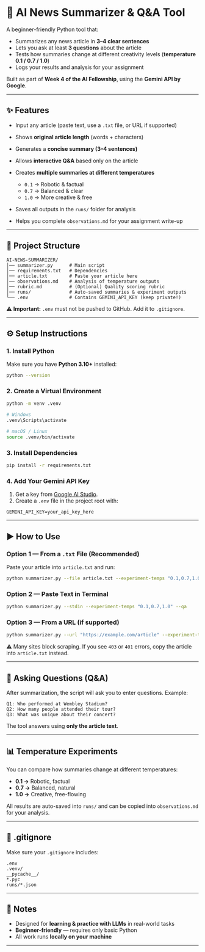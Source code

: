

# 📰 AI News Summarizer & Q\&A Tool

A beginner-friendly Python tool that:

* Summarizes any news article in **3–4 clear sentences**
* Lets you ask at least **3 questions** about the article
* Tests how summaries change at different creativity levels (**temperature 0.1 / 0.7 / 1.0**)
* Logs your results and analysis for your assignment

Built as part of **Week 4 of the AI Fellowship**, using the **Gemini API by Google**.

---

## ✨ Features

* Input any article (paste text, use a `.txt` file, or URL if supported)
* Shows **original article length** (words + characters)
* Generates a **concise summary (3–4 sentences)**
* Allows **interactive Q\&A** based only on the article
* Creates **multiple summaries at different temperatures**

  * `0.1` → Robotic & factual
  * `0.7` → Balanced & clear
  * `1.0` → More creative & free
* Saves all outputs in the `runs/` folder for analysis
* Helps you complete `observations.md` for your assignment write-up

---

## 📁 Project Structure

```
AI-NEWS-SUMMARIZER/
│── summarizer.py      # Main script
│── requirements.txt   # Dependencies
│── article.txt        # Paste your article here
│── observations.md    # Analysis of temperature outputs
│── rubric.md          # (Optional) Quality scoring rubric
│── runs/              # Auto-saved summaries & experiment outputs
└── .env               # Contains GEMINI_API_KEY (keep private!)
```

⚠️ **Important:** `.env` must not be pushed to GitHub. Add it to `.gitignore`.

---

## ⚙️ Setup Instructions

### 1. Install Python

Make sure you have **Python 3.10+** installed:

```bash
python --version
```

### 2. Create a Virtual Environment

```bash
python -m venv .venv

# Windows
.venv\Scripts\activate

# macOS / Linux
source .venv/bin/activate
```

### 3. Install Dependencies

```bash
pip install -r requirements.txt
```

### 4. Add Your Gemini API Key

1. Get a key from [Google AI Studio](https://aistudio.google.com/).
2. Create a `.env` file in the project root with:

```env
GEMINI_API_KEY=your_api_key_here
```

---

## ▶️ How to Use

### Option 1 — From a `.txt` File (Recommended)

Paste your article into `article.txt` and run:

```bash
python summarizer.py --file article.txt --experiment-temps "0.1,0.7,1.0" --qa
```

### Option 2 — Paste Text in Terminal

```bash
python summarizer.py --stdin --experiment-temps "0.1,0.7,1.0" --qa
```

### Option 3 — From a URL (if supported)

```bash
python summarizer.py --url "https://example.com/article" --experiment-temps "0.1,0.7,1.0" --qa
```

⚠️ Many sites block scraping. If you see `403` or `401` errors, copy the article into `article.txt` instead.

---

## 💬 Asking Questions (Q\&A)

After summarization, the script will ask you to enter questions. Example:

```
Q1: Who performed at Wembley Stadium?
Q2: How many people attended their tour?
Q3: What was unique about their concert?
```

The tool answers using **only the article text**.

---

## 📊 Temperature Experiments

You can compare how summaries change at different temperatures:

* **0.1 →** Robotic, factual
* **0.7 →** Balanced, natural
* **1.0 →** Creative, free-flowing

All results are auto-saved into `runs/` and can be copied into `observations.md` for your analysis.

---

## 📌 .gitignore

Make sure your `.gitignore` includes:

```
.env
.venv/
__pycache__/
*.pyc
runs/*.json
```

---

## 📎 Notes

* Designed for **learning & practice with LLMs** in real-world tasks
* **Beginner-friendly** — requires only basic Python
* All work runs **locally on your machine**

---


